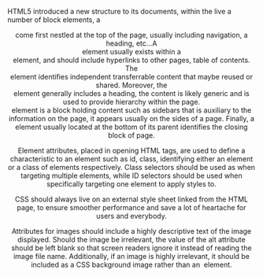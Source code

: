 HTML5 introduced a new structure to its documents, within the <body> live a number of block elements, a <header> come first nestled at the top of the page, usually including navigation, a heading, etc...A <nav> element usually exists within a <header> element, and should include hyperlinks to other pages, table of contents. The <article> element identifies independent transferrable content that maybe reused or shared. Moreover, the <section> element generally includes a heading, the content is likely generic and is used to provide hierarchy within the page. <aside> element is a block holding content such as sidebars that is
auxiliary to the information on the page, it appears usually on the sides of a page. Finally, a <footer> element usually located at the bottom of its parent identifies the closing block of page.

Element attributes, placed in opening HTML tags, are used to define a characteristic to an element such as id, class, identifying either an element or a class of elements respectively. Class selectors should be used as when targeting multiple elements, while ID selectors should be used when specifically targeting one element to apply styles to.

CSS should always live on an external style sheet linked from the HTML page, to ensure smoother performance and save a lot of heartache for users and everybody.

Attributes for images should include a highly descriptive text of the image displayed. Should the image be irrelevant, the value of the alt attribute should be left blank so that screen readers ignore it instead of reading the image file name. Additionally, if an image is highly irrelevant, it should be included as a CSS background image rather than an <img> element.
